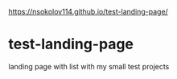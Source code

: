 https://nsokolov114.github.io/test-landing-page/
# test-landing-page
landing page with list with my small test projects